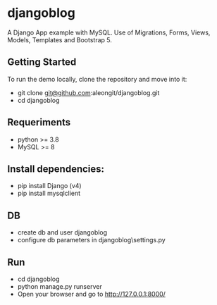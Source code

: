 # djangoblog

A Django App example with MySQL.
Use of Migrations, Forms, Views, Models, Templates and Bootstrap 5.


## Getting Started

To run the demo locally, clone the repository and move into it:
- git clone git@github.com:aleongit/djangoblog.git
- cd djangoblog

## Requeriments
- python >= 3.8
- MySQL >= 8

## Install dependencies:
- pip install Django (v4)
- pip install mysqlclient

## DB
- create db and user djangoblog
- configure db parameters in djangoblog\settings.py

## Run
- cd djangoblog
- python manage.py runserver
- Open your browser and go to http://127.0.0.1:8000/

